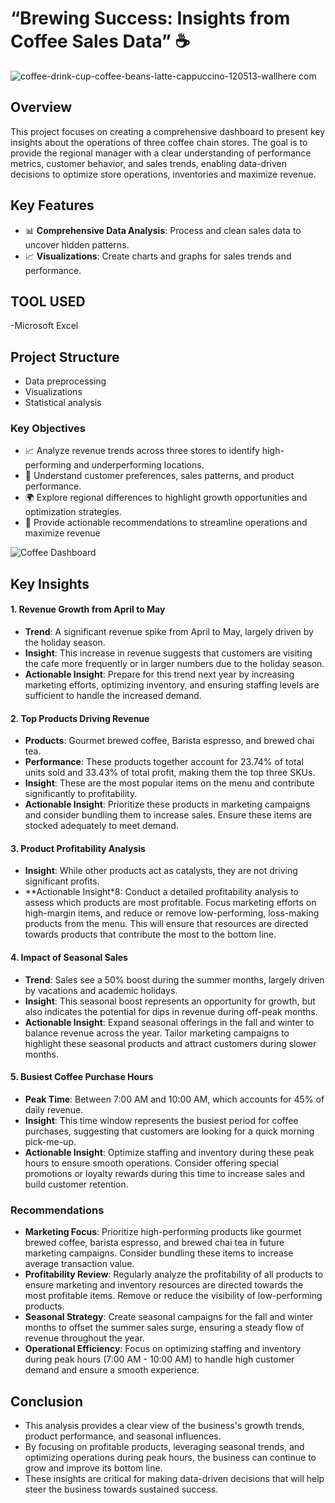 # “Brewing Success: Insights from Coffee Sales Data” ☕
![coffee-drink-cup-coffee-beans-latte-cappuccino-120513-wallhere com](https://github.com/user-attachments/assets/8bb6d74b-01e5-4018-bef6-607e4d0ff652)
## Overview

This project focuses on creating a comprehensive dashboard to present key insights about the operations of three coffee chain stores. The goal is to provide the regional manager with a clear understanding of performance metrics, customer behavior, and sales trends, enabling data-driven decisions to optimize store operations, inventories and maximize revenue.

## Key Features
- 📊 **Comprehensive Data Analysis**: Process and clean sales data to uncover hidden patterns.
- 📈 **Visualizations**: Create charts and graphs for sales trends and performance.

## TOOL USED
 -Microsoft Excel

## Project Structure

- Data preprocessing
- Visualizations
- Statistical analysis

### Key Objectives

- 📈 Analyze revenue trends across three stores to identify high-performing and underperforming locations.
- 🛒 Understand customer preferences, sales patterns, and product performance.
- 🌍 Explore regional differences to highlight growth opportunities and optimization strategies.
- 💼 Provide actionable recommendations to streamline operations and maximize revenue

![Coffee Dashboard](https://github.com/user-attachments/assets/85a49730-35e5-4254-9a60-cd82098439c1)


## Key Insights
 #### 1. Revenue Growth from April to May
 - **Trend**: A significant revenue spike from April to May, largely driven by the holiday season.
 - **Insight**: This increase in revenue suggests that customers are visiting the cafe more frequently or in larger numbers due to the holiday season.
 - **Actionable Insight**: Prepare for this trend next year by increasing marketing efforts, optimizing inventory, and ensuring staffing levels are sufficient to handle the increased demand.
 #### 2. Top Products Driving Revenue
 - **Products**: Gourmet brewed coffee, Barista espresso, and brewed chai tea.
 - **Performance**: These products together account for 23.74% of total units sold and 33.43% of total profit, making them the top three SKUs.
 - **Insight**: These are the most popular items on the menu and contribute significantly to profitability.
 - **Actionable Insight**: Prioritize these products in marketing campaigns and consider bundling them to increase sales. Ensure these items are stocked adequately to meet demand.
 #### 3. Product Profitability Analysis
 - **Insight**: While other products act as catalysts, they are not driving significant profits.
 - **Actionable Insight*8: Conduct a detailed profitability analysis to assess which products are most profitable. Focus marketing efforts on high-margin items, and reduce or remove low-performing, loss-making products from the menu. This will ensure that resources are directed towards products that contribute the most to the bottom line.
 #### 4. Impact of Seasonal Sales
 - **Trend**: Sales see a 50% boost during the summer months, largely driven by vacations and academic holidays.
 - **Insight**: This seasonal boost represents an opportunity for growth, but also indicates the potential for dips in revenue during off-peak months.
 - **Actionable Insight**: Expand seasonal offerings in the fall and winter to balance revenue across the year. Tailor marketing campaigns to highlight these seasonal products and attract customers during slower months.
 #### 5. Busiest Coffee Purchase Hours
 - **Peak Time**: Between 7:00 AM and 10:00 AM, which accounts for 45% of daily revenue.
 - **Insight**: This time window represents the busiest period for coffee purchases, suggesting that customers are looking for a quick morning pick-me-up.
 - **Actionable Insight**: Optimize staffing and inventory during these peak hours to ensure smooth operations. Consider offering special promotions or loyalty rewards during this time to increase sales and build customer retention.
   
### Recommendations
 - **Marketing Focus**: Prioritize high-performing products like gourmet brewed coffee, barista espresso, and brewed chai tea in future marketing campaigns. Consider bundling these items to increase average transaction value.
 - **Profitability Review**: Regularly analyze the profitability of all products to ensure marketing and inventory resources are directed towards the most profitable items. Remove or reduce the visibility of low-performing products.
 - **Seasonal Strategy**: Create seasonal campaigns for the fall and winter months to offset the summer sales surge, ensuring a steady flow of revenue throughout the year.
 - **Operational Efficiency**: Focus on optimizing staffing and inventory during peak hours (7:00 AM - 10:00 AM) to handle high customer demand and ensure a smooth experience.
   
 ## Conclusion
 - This analysis provides a clear view of the business's growth trends, product performance, and seasonal influences.
 -  By focusing on profitable products, leveraging seasonal trends, and optimizing operations during peak hours, the business can continue to grow and improve its bottom line.
 -   These insights are critical for making data-driven decisions that will help steer the business towards sustained success.
